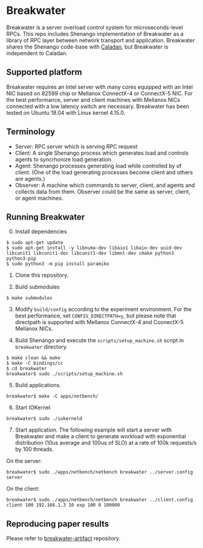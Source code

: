 # Breakwater
Breakwater is a server overload control system for
microseconds-level RPCs. This repo includes 
Shenango implementation of Breakwater as a library of
RPC layer between network transport and application.
Breakwater shares the Shenango code-base with
[Caladan](https://github.com/joshuafried/caladan-ae),
but Breakwater is independent to Caladan.

## Supported platform
Breakwater requires an Intel server with many cores equipped
with an Intel NIC based on 82599 chip or Mellanox ConnectX-4
or ConnectX-5 NIC. For the best performance,
server and client machines with Mellanox NICs connected with
a low latency switch are necessary. Breakwater has been tested
on Ubuntu 18.04 with Linux kernel 4.15.0.

## Terminology
- Server: RPC server which is serving RPC request
- Client: A single Shenango process which generates load and
controls agents to syncrhonize load generation. 
- Agent: Shenango processes generating load while controlled by
of client. (One of the load generating processes become client
and others are agents.)
- Observer: A machine which commands to server, client, and agents
and collects data from them. Observer could be the same as server,
client, or agent machines.

## Running Breakwater
0. Install dependencies
```
$ sudo apt-get update
$ sudo apt-get install -y libnuma-dev libaio1 libaio-dev uuid-dev libcunit1 libcunit1-doc libcunit1-dev libmnl-dev cmake python3 python3-pip
$ sudo python3 -m pip install paramiko
```

1. Clone this repository.

2. Build submodules
```
$ make submodules
```

3. Modify `build/config` according to the experiment environment.
For the best performance, set `CONFIG_DIRECTPATH=y`, but please
note that directpath is supported with Mellanox ConnectX-4 and
CoonectX-5 Mellanox NICs.


4. Build Shenango and execute the 
`scripts/setup_machine.sh` script in `breakwater` directory.
```
$ make clean && make
$ make -C bindings/cc
$ cd breakwater
breakwater$ sudo ./scripts/setup_machine.sh
```

5. Build applications.
```
breakwater$ make -C apps/netbench/
```

6. Start IOKernel
```
breakwater$ sudo ./iokerneld
```

7. Start application. The following example will start a server with Breakwater and make a client to generate workload with exponential distribution (10us average and 100us of SLO) at a rate of 100k requests/s by 100 threads.

On the server:
```
breakwater$ sudo ./apps/netbench/netbench breakwater ../server.config server
```

On the client:
```
breakwater$ sudo ./apps/netbench/netbench breakwater ../client.config client 100 192.168.1.3 10 exp 100 0 100000
```

## Reproducing paper results
Please refer to [breakwater-artifact](https://github.com/inhocho89/breakwater-artifact) repository.
